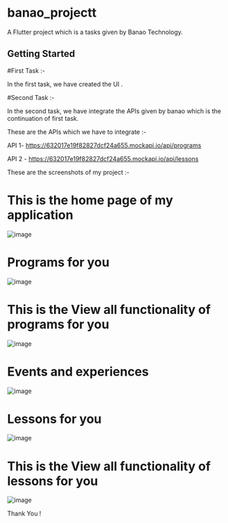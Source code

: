 # banao_projectt

A Flutter project which is a tasks given by Banao Technology.

## Getting Started

#First Task :- 

In the first task, we have created the UI .

#Second Task :-

In the second task, we have integrate the APIs given by banao which is the continuation of first task. 

These are the APIs which we have to integrate :-

API 1- https://632017e19f82827dcf24a655.mockapi.io/api/programs

API 2 - https://632017e19f82827dcf24a655.mockapi.io/api/lessons

These are the screenshots of my project :-

# This is the home page of my application

![image](https://github.com/KaminiGairola/banao_projectt/assets/161557431/3ac76750-123b-47a4-93ac-cca9a596c1dc)

# Programs for you

![image](https://github.com/KaminiGairola/banao_projectt/assets/161557431/2c3a2e28-11ce-4c92-b857-e23559afaa0e)

# This is the View all functionality of programs for you 

![image](https://github.com/KaminiGairola/banao_projectt/assets/161557431/8694768d-bdf2-4d9d-aa0f-fd87ebfc1184)

# Events and experiences

![image](https://github.com/KaminiGairola/banao_projectt/assets/161557431/ceb17740-f550-4ad1-83c5-de0b428eade6)

# Lessons for you

![image](https://github.com/KaminiGairola/banao_projectt/assets/161557431/864c3bc3-1d5d-46a6-b07a-a37ec89f67f3)

# This is the View all functionality of lessons for you

![image](https://github.com/KaminiGairola/banao_projectt/assets/161557431/0b6b147a-6613-42bc-b305-397109dd914d)


Thank You !
